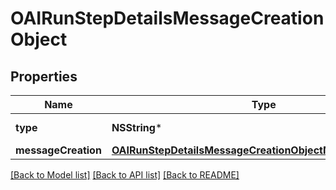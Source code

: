 # OAIRunStepDetailsMessageCreationObject

## Properties
Name | Type | Description | Notes
------------ | ------------- | ------------- | -------------
**type** | **NSString*** | Always &#x60;message_creation&#x60;. | 
**messageCreation** | [**OAIRunStepDetailsMessageCreationObjectMessageCreation***](OAIRunStepDetailsMessageCreationObjectMessageCreation.md) |  | 

[[Back to Model list]](../README.md#documentation-for-models) [[Back to API list]](../README.md#documentation-for-api-endpoints) [[Back to README]](../README.md)


